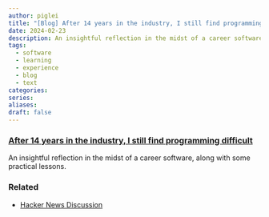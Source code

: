 ```yaml
---
author: piglei
title: "[Blog] After 14 years in the industry, I still find programming difficult"
date: 2024-02-23
description: An insightful reflection in the midst of a career software, along with some practical lessons.
tags:
  - software
  - learning
  - experience
  - blog
  - text
categories: 
series: 
aliases: 
draft: false
---
```

### [After 14 years in the industry, I still find programming difficult](https://www.piglei.com/articles/en-programming-is-still-hard-after-14-years/)
An insightful reflection in the midst of a career software, along with some practical lessons.
### Related
- [Hacker News Discussion](https://news.ycombinator.com/item?id=39480605)

